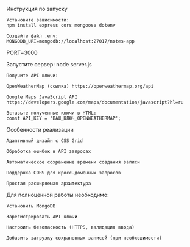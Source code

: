 Инструкция по запуску

    Установите зависимости:
    npm install express cors mongoose dotenv
    
    Создайте файл .env:
    MONGODB_URI=mongodb://localhost:27017/notes-app
PORT=3000

Запустите сервер:
node server.js

    Получите API ключи:

    OpenWeatherMap (ссылка) https://openweathermap.org/api

    Google Maps JavaScript API https://developers.google.com/maps/documentation/javascript?hl=ru 

    Вставьте полученные ключи в HTML:
    const API_KEY = 'ВАШ_КЛЮЧ_OPENWEATHERMAP';
<script src="https://maps.googleapis.com/maps/api/js?key=ВАШ_КЛЮЧ_GOOGLE_MAPS"></script>


Особенности реализации

    Адаптивный дизайн с CSS Grid

    Обработка ошибок в API запросах

    Автоматическое сохранение времени создания записи

    Поддержка CORS для кросс-доменных запросов

    Простая расширяемая архитектура

Для полноценной работы необходимо:

    Установить MongoDB

    Зарегистрировать API ключи

    Настроить безопасность (HTTPS, валидация ввода)

    Добавить загрузку сохраненных записей (при необходимости)
